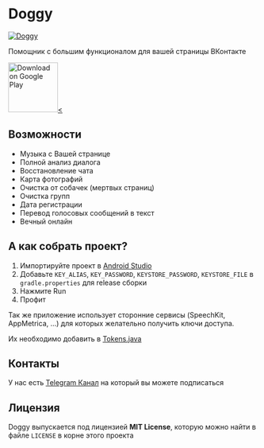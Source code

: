 # Doggy
[![Doggy](https://img.shields.io/badge/build-passed-brightgreen)](https://github.com/euphoriadev/doggy)

Помощник с большим функционалом для вашей страницы ВКонтакте

<a href="https://play.google.com/store/apps/details?id=ru.euphoria.doggy">
<img src="https://play.google.com/intl/en_us/badges/static/images/badges/ru_badge_web_generic.png" alt="Download on Google Play" height="100" /><
</a>

## Возможности
* Музыка с Вашей странице
* Полной анализ диалога
* Восстановление чата
* Карта фотографий
* Очистка от собачек (мертвых страниц)
* Очистка групп
* Дата регистрации
* Перевод голосовых сообщений в текст
* Вечный онлайн

## А как собрать проект?
1. Импортируйте проект в [Android Studio](https://developer.android.com/studio)
2. Добавьте `KEY_ALIAS`, `KEY_PASSWORD`, `KEYSTORE_PASSWORD`, `KEYSTORE_FILE` в `gradle.properties` для release сборки
3. Нажмите Run
4. Профит

Так же приложение использует сторонние сервисы (SpeechKit, AppMetrica, ...) для которых желательно получить ключи доступа.

Их необходимо добавить в [Tokens.java](https://github.com/euphoriadev/doggy/blob/master/app/src/main/java/ru/euphoria/doggy/common/Tokens.java)

## Контакты
У нас есть [Telegram Канал](https://t.me/euphoria_devs) на который вы можете подписаться

## Лицензия

Doggy выпускается под лицензией **MIT License**, которую можно найти в файле `LICENSE` в корне этого проекта
